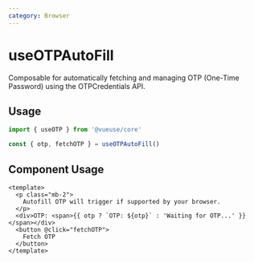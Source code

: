 ```yaml
---
category: Browser
---
```


# useOTPAutoFill

Composable for automatically fetching and managing OTP (One-Time Password) using the OTPCredentials API.

## Usage

```js
import { useOTP } from '@vueuse/core'

const { otp, fetchOTP } = useOTPAutoFill()
```

## Component Usage

```vue
<template>
  <p class="mb-2">
    Autofill OTP will trigger if supported by your browser.
  </p>
  <div>OTP: <span>{{ otp ? `OTP: ${otp}` : 'Waiting for OTP...' }}</span></div>
  <button @click="fetchOTP">
    Fetch OTP
  </button>
</template>
```
